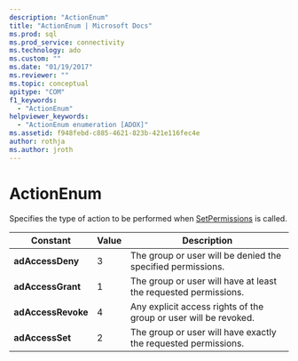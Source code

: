 ```yaml
---
description: "ActionEnum"
title: "ActionEnum | Microsoft Docs"
ms.prod: sql
ms.prod_service: connectivity
ms.technology: ado
ms.custom: ""
ms.date: "01/19/2017"
ms.reviewer: ""
ms.topic: conceptual
apitype: "COM"
f1_keywords: 
  - "ActionEnum"
helpviewer_keywords: 
  - "ActionEnum enumeration [ADOX]"
ms.assetid: f948febd-c885-4621-823b-421e116fec4e
author: rothja
ms.author: jroth
---
```

# ActionEnum
Specifies the type of action to be performed when [SetPermissions](./setpermissions-method-adox.md) is called.  
  
|Constant|Value|Description|  
|--------------|-----------|-----------------|  
|**adAccessDeny**|3|The group or user will be denied the specified permissions.|  
|**adAccessGrant**|1|The group or user will have at least the requested permissions.|  
|**adAccessRevoke**|4|Any explicit access rights of the group or user will be revoked.|  
|**adAccessSet**|2|The group or user will have exactly the requested permissions.|